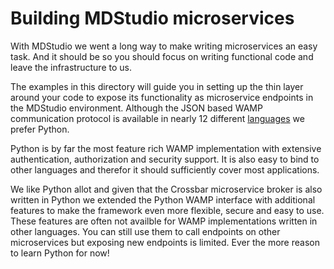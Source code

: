 # Building MDStudio microservices

With MDStudio we went a long way to make writing microservices an easy task.
And it should be so you should focus on writing functional code and leave
the infrastructure to us.

The examples in this directory will guide you in setting up the thin layer
around your code to expose its functionality as microservice endpoints in
the MDStudio environment.
Although the JSON based WAMP communication protocol is available in nearly
12 different [languages](https://crossbar.io/about/Supported-Languages/)
we prefer Python.

Python is by far the most feature rich WAMP implementation with extensive
authentication, authorization and security support. It is also easy to
bind to other languages and therefor it should sufficiently cover most
applications.

We like Python allot and given that the Crossbar microservice broker is
also written in Python we extended the Python WAMP interface with
additional features to make the framework even more flexible, secure and
easy to use. These features are often not availble for WAMP implementations
written in other languages. You can still use them to call endpoints on
other microservices but exposing new endpoints is limited.
Ever the more reason to learn Python for now!